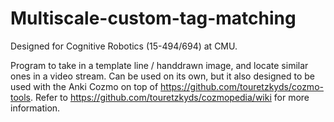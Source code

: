 # Multiscale-custom-tag-matching

Designed for Cognitive Robotics (15-494/694) at CMU. 

Program to take in a template line / handdrawn image, and locate similar ones in a video stream. Can be used on its own, but it also designed to be used with the Anki Cozmo on top of https://github.com/touretzkyds/cozmo-tools. Refer to https://github.com/touretzkyds/cozmopedia/wiki for more information.

